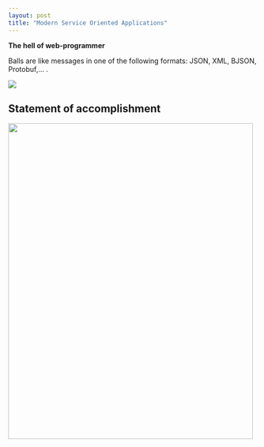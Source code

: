 ```yaml
---
layout: post
title: "Modern Service Oriented Applications"
---
```


**The hell of web-programmer**

Balls are like messages in one of the following formats: JSON, XML, BJSON, Protobuf,... .

<img src="http://habrastorage.org/storage2/e03/5a0/8e6/e035a08e616468d1b0500bc12dcc11e9.gif"/>

## Statement of accomplishment

<a href="https://picasaweb.google.com/lh/photo/UHeqgvqSGxP9-7t8h3LrsdMTjNZETYmyPJy0liipFm0?feat=embedwebsite"><img src="https://lh6.googleusercontent.com/-LrM8IaW6Iys/T4aXA9Kk2WI/AAAAAAAADoo/Atll5_l3hto/s640/Statement%2520of%2520Accomplishment.jpg" height="640" width="495" /></a>

